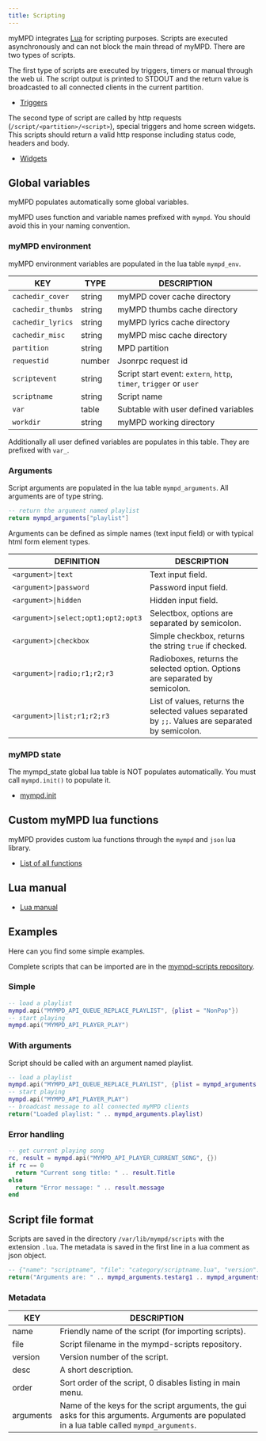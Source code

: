 ```yaml
---
title: Scripting
---
```


myMPD integrates [Lua](http://www.lua.org) for scripting purposes. Scripts are executed asynchronously and can not block the main thread of myMPD. There are two types of scripts.

The first type of scripts are executed by triggers, timers or manual through the web ui. The script output is printed to STDOUT and the return value is broadcasted to all connected clients in the current partition.

- [Triggers](../060-references/trigger.md)

The second type of script are called by http requests (`/script/<partition>/<script>`), special triggers and home screen widgets. This scripts should return a valid http response including status code, headers and body.

- [Widgets](widgets.md)

## Global variables

myMPD populates automatically some global variables.

myMPD uses function and variable names prefixed with `mympd`. You should avoid this in your naming convention.

### myMPD environment

myMPD environment variables are populated in the lua table `mympd_env`.

| KEY | TYPE | DESCRIPTION |
| --- | ---- | ----------- |
| `cachedir_cover` | string | myMPD cover cache directory |
| `cachedir_thumbs` | string | myMPD thumbs cache directory |
| `cachedir_lyrics` | string | myMPD lyrics cache directory |
| `cachedir_misc` | string | myMPD misc cache directory |
| `partition` | string | MPD partition |
| `requestid` | number | Jsonrpc request id |
| `scriptevent` | string | Script start event: `extern`, `http`, `timer`, `trigger` or `user` |
| `scriptname` | string | Script name |
| `var` | table | Subtable with user defined variables |
| `workdir` | string | myMPD working directory |

Additionally all user defined variables are populates in this table. They are prefixed with `var_`.

### Arguments

Script arguments are populated in the lua table `mympd_arguments`. All arguments are of type string.

```lua
-- return the argument named playlist
return mympd_arguments["playlist"]
```

Arguments can be defined as simple names (text input field) or with typical html form element types.

| DEFINITION | DESCRIPTION |
| ---------- | ----------- |
| `<argument>\|text` | Text input field. |
| `<argument>\|password` | Password input field. |
| `<argument>\|hidden` | Hidden input field. |
| `<argument>\|select;opt1;opt2;opt3` | Selectbox, options are separated by semicolon. |
| `<argument>\|checkbox`| Simple checkbox, returns the string `true` if checked. |
| `<argument>\|radio;r1;r2;r3` | Radioboxes, returns the selected option. Options are separated by semicolon. |
| `<argument>\|list;r1;r2;r3` | List of values, returns the selected values separated by `;;`. Values are separated by semicolon. |

### myMPD state

The mympd_state global lua table is NOT populates automatically. You must call `mympd.init()` to populate it.

- [mympd.init](functions/mympd_init.md)

## Custom myMPD lua functions

myMPD provides custom lua functions through the `mympd` and `json` lua library.

- [List of all functions](functions/index.md)

## Lua manual

- [Lua manual](https://www.lua.org/manual/5.4/)

## Examples

Here can you find some simple examples.

Complete scripts that can be imported are in the [mympd-scripts repository](https://github.com/jcorporation/mympd-scripts).

### Simple

```lua
-- load a playlist
mympd.api("MYMPD_API_QUEUE_REPLACE_PLAYLIST", {plist = "NonPop"})
-- start playing
mympd.api("MYMPD_API_PLAYER_PLAY")
```

### With arguments

Script should be called with an argument named playlist.

```lua
-- load a playlist
mympd.api("MYMPD_API_QUEUE_REPLACE_PLAYLIST", {plist = mympd_arguments.playlist})
-- start playing
mympd.api("MYMPD_API_PLAYER_PLAY")
-- broadcast message to all connected myMPD clients
return("Loaded playlist: " .. mympd_arguments.playlist)
```

### Error handling

```lua
-- get current playing song
rc, result = mympd.api("MYMPD_API_PLAYER_CURRENT_SONG", {})
if rc == 0
  return "Current song title: " .. result.Title
else
  return "Error message: " .. result.message
end
```

## Script file format

Scripts are saved in the directory `/var/lib/mympd/scripts` with the extension `.lua`. The metadata is saved in the first line in a lua comment as json object.

```lua
-- {"name": "scriptname", "file": "category/scriptname.lua", "version": 1, "desc": "short description", "order":1,"arguments":["testarg1", "testarg2"]}
return("Arguments are: " .. mympd_arguments.testarg1 .. mympd_arguments.testarg2)
```

### Metadata

| KEY | DESCRIPTION |
| --- | ----------- |
| name | Friendly name of the script (for importing scripts). |
| file | Script filename in the mympd-scripts repository. |
| version | Version number of the script. |
| desc | A short description. |
| order | Sort order of the script, 0 disables listing in main menu. |
| arguments | Name of the keys for the script arguments, the gui asks for this arguments. Arguments are populated in a lua table called `mympd_arguments`. |
